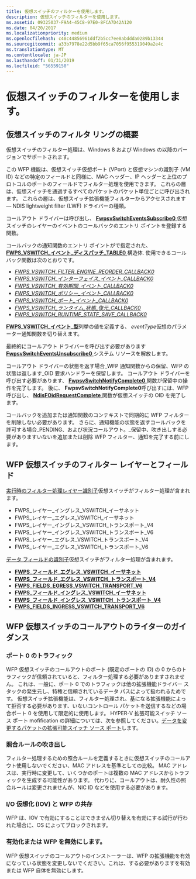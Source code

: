 ```yaml
---
title: 仮想スイッチのフィルターを使用します。
description: 仮想スイッチのフィルターを使用します。
ms.assetid: 09325037-F9A4-45C8-97E0-8FCA7D42A120
ms.date: 04/20/2017
ms.localizationpriority: medium
ms.openlocfilehash: c48c44856961ddf2b5cc7ee8abddda0289b13344
ms.sourcegitcommit: a33b7978e22d5bb9f65ca7056f955319049a2e4c
ms.translationtype: MT
ms.contentlocale: ja-JP
ms.lasthandoff: 01/31/2019
ms.locfileid: "56559150"
---
```

# <a name="using-virtual-switch-filtering"></a>仮想スイッチのフィルターを使用します。

## <a name="overview-of-virtual-switch-filtering"></a>仮想スイッチのフィルタ リングの概要

仮想スイッチのフィルター処理は、Windows 8 および Windows の以降のバージョンでサポートされます。

この WFP 機能は、仮想スイッチ仮想ポート (VPort) と仮想マシンの識別子 (VM ID) などの特定のフィールドと同様に、MAC ヘッダー、IP ヘッダーと上位のプロトコルのポートのフィールドでフィルター処理を使用できます。 これらの層は、仮想スイッチを通過するすべてのパケットのパケット単位ごとに呼び出されます。 これらの層は、仮想スイッチ拡張機能フィルターからアクセスされます — NDIS lightweight filter (LWF) ドライバーの種類。

コールアウト ドライバーは呼び出し、 [ **FwpsvSwitchEventsSubscribe0** ](https://msdn.microsoft.com/library/windows/hardware/hh439687)仮想スイッチのレイヤーのイベントのコールバックのエントリ ポイントを登録する関数。

コールバックの通知関数のエントリ ポイントがで指定された、 [ **FWPS\_VSWITCH\_イベント\_ディスパッチ\_TABLE0** ](https://msdn.microsoft.com/library/windows/hardware/hh451263)構造体. 使用できるコールバック関数は次のとおりです。

* [*FWPS\_VSWITCH\_FILTER\_ENGINE\_REORDER\_CALLBACK0*](https://msdn.microsoft.com/library/windows/hardware/hh451267)
* [*FWPS\_VSWITCH\_インターフェイス\_イベント\_CALLBACK0*](https://msdn.microsoft.com/library/windows/hardware/hh451269)
* [*FWPS\_VSWITCH\_有効期間\_イベント\_CALLBACK0*](https://msdn.microsoft.com/library/windows/hardware/hh451271)
* [*FWPS\_VSWITCH\_ポリシー\_イベント\_CALLBACK0*](https://msdn.microsoft.com/library/windows/hardware/hh451272)
* [*FWPS\_VSWITCH\_ポート\_イベント\_CALLBACK0*](https://msdn.microsoft.com/library/windows/hardware/hh451276)
* [*FWPS\_VSWITCH\_ランタイム\_状態\_復元\_CALLBACK0*](https://msdn.microsoft.com/library/windows/hardware/hh451281)
* [*FWPS\_VSWITCH\_RUNTIME\_STATE\_SAVE\_CALLBACK0*](https://msdn.microsoft.com/library/windows/hardware/hh451286)

[ **FWPS\_VSWITCH\_イベント\_型**](https://msdn.microsoft.com/library/windows/hardware/hh451265)列挙の値を定義する、 *eventType*仮想のパラメーター通知関数を切り替えます。

最終的にコールアウト ドライバーを呼び出す必要があります[ **FwpsvSwitchEventsUnsubscribe0** ](https://msdn.microsoft.com/library/windows/hardware/hh439691)システム リソースを解放します。

コールアウト ドライバーの状態を返す場合\_WFP 通知関数からの保留、WFP の状態は返します\_OID 要求ハンドラーを保留します。 コールアウト ドライバーを呼び出す必要があります、 [ **FwpsvSwitchNotifyComplete0** ](https://msdn.microsoft.com/library/windows/hardware/hh439695)関数が保留中の操作を完了します。 後に、 **FwpsvSwitchNotifyComplete0**呼び出すには、WFP 呼び出し、 [ **NdisFOidRequestComplete** ](https://msdn.microsoft.com/library/windows/hardware/ff561833)関数が仮想スイッチの OID を完了します。

コールバックを追加または通知関数のコンテキストで同期的に WFP フィルターを削除しない必要があります。 さらに、通知機能の状態を返すコールバックを許可する場合\_PENDING、および状況コールアウト。\_保留中、吹き出しする必要がありますいないを追加または削除 WFP フィルター、通知を完了する前にします。

## <a name="wfp-virtual-switch-filter-layer-and-fields"></a>WFP 仮想スイッチのフィルター レイヤーとフィールド

[実行時のフィルター処理レイヤー識別子](https://msdn.microsoft.com/library/windows/hardware/ff570731)仮想スイッチがフィルター処理が含まれます。

* FWPS\_レイヤー\_イングレス\_VSWITCH\_イーサネット
* FWPS\_レイヤー\_エグレス\_VSWITCH\_イーサネット
* FWPS\_レイヤー\_イングレス\_VSWITCH\_トランスポート\_V4
* FWPS\_レイヤー\_イングレス\_VSWITCH\_トランスポート\_V6
* FWPS\_レイヤー\_エグレス\_VSWITCH\_トランスポート\_V4
* FWPS\_レイヤー\_エグレス\_VSWITCH\_トランスポート\_V6

[データ フィールドの識別子](https://msdn.microsoft.com/library/windows/hardware/ff546312)仮想スイッチがフィルター処理が含まれます。

* [**FWPS\_フィールド\_エグレス\_VSWITCH\_イーサネット**](https://msdn.microsoft.com/library/windows/hardware/hh439709)
* [**FWPS\_フィールド\_エグレス\_VSWITCH\_トランスポート\_V4**](https://msdn.microsoft.com/library/windows/hardware/hh439715)
* [**FWPS\_FIELDS\_EGRESS\_VSWITCH\_TRANSPORT\_V6**](https://msdn.microsoft.com/library/windows/hardware/hh439721)
* [**FWPS\_フィールド\_イングレス\_VSWITCH\_イーサネット**](https://msdn.microsoft.com/library/windows/hardware/hh439733)
* [**FWPS\_フィールド\_イングレス\_VSWITCH\_トランスポート\_V4**](https://msdn.microsoft.com/library/windows/hardware/hh439738)
* [**FWPS\_FIELDS\_INGRESS\_VSWITCH\_TRANSPORT\_V6**](https://msdn.microsoft.com/library/windows/hardware/hh439745)

## <a name="guidance-for-wfp-virtual-switch-callout-writers"></a>WFP 仮想スイッチのコールアウトのライターのガイダンス

### <a name="port-0-traffic"></a>ポート 0 のトラフィック

WFP 仮想スイッチのコールアウトのポート (既定のポートの ID) の 0 からのトラフィックが信頼されていると、フィルター処理する必要がありますされません。 これは、一般に、ポート 0 でのトラフィックは他の拡張機能ドライバー スタックの発生元し、特権と信頼されているデータ パスによって扱われるためです。 仮想スイッチ拡張機能は、フィルター処理され、基になる拡張機能によって拒否する必要があります、いないコントロール パケットを送信するなどの場合ポート 0 を使用して限定的に使用します。 HYPER-V 拡張可能スイッチ ソース ポート mofification の詳細については、次を参照してください。[データを変更するパケットの拡張可能スイッチ ソース ポート](modifying-a-packet-s-extensible-switch-source-port-data.md)します。

### <a name="callout-matching-rules"></a>照合ルールの吹き出し

フィルター処理するための照合ルールを定義するときに仮想スイッチのコールアウト使用しないでください、MAC アドレスを基準としての比較。 MAC アドレスは、実行時に変更して、いくつかのポートは複数の MAC アドレスからトラフィックを生成する可能性があります。 代わりに、コールアウトは、耐久性の照合ルールは変更されませんが、NIC ID などを使用する必要があります。

### <a name="io-virtualization-iov-and-wfp-coexistence"></a>I/O 仮想化 (IOV) と WFP の共存

WFP は、IOV で有効にすることはできません切り替えを有効にする試行が行われた場合に、OS によってブロックされます。

### <a name="enabling-or-disabling-wfp"></a>有効化または WFP を無効にします。

WFP 仮想スイッチのコールアウトのインストーラーは、WFP の拡張機能を有効になっている状態を変更しないでください。これは、する必要がありますを有効または WFP 自体を無効にします。



